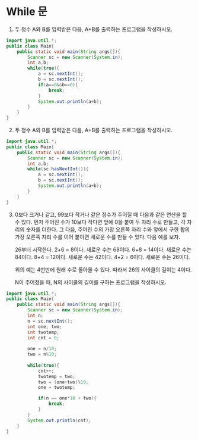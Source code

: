 # While 문

1. 두 정수 A와 B를 입력받은 다음, A+B를 출력하는 프로그램을 작성하시오.

```java
import java.util.*;
public class Main{
	public static void main(String args[]){
        Scanner sc = new Scanner(System.in);
        int a,b;
        while(true){
            a = sc.nextInt();
            b = sc.nextInt();
            if(a==0&&b==0){
                break;
            }
            System.out.println(a+b);
        }
	}
}
```

2. 두 정수 A와 B를 입력받은 다음, A+B를 출력하는 프로그램을 작성하시오.

```java
import java.util.*;
public class Main{
	public static void main(String args[]){
        Scanner sc = new Scanner(System.in);
        int a,b;
        while(sc.hasNextInt()){
            a = sc.nextInt();
            b = sc.nextInt();
            System.out.println(a+b);
        }
	}
}
```

3. 0보다 크거나 같고, 99보다 작거나 같은 정수가 주어질 때 다음과 같은 연산을 할 수 있다. 먼저 주어진 수가 10보다 작다면 앞에 0을 붙여 두 자리 수로 만들고, 각 자리의 숫자를 더한다. 그 다음, 주어진 수의 가장 오른쪽 자리 수와 앞에서 구한 합의 가장 오른쪽 자리 수를 이어 붙이면 새로운 수를 만들 수 있다. 다음 예를 보자.

   26부터 시작한다. 2+6 = 8이다. 새로운 수는 68이다. 6+8 = 14이다. 새로운 수는 84이다. 8+4 = 12이다. 새로운 수는 42이다. 4+2 = 6이다. 새로운 수는 26이다.

   위의 예는 4번만에 원래 수로 돌아올 수 있다. 따라서 26의 사이클의 길이는 4이다.

   N이 주어졌을 때, N의 사이클의 길이를 구하는 프로그램을 작성하시오.

```java
import java.util.*;
public class Main{
	public static void main(String args[]){
        Scanner sc = new Scanner(System.in);
        int n;
        n = sc.nextInt();
        int one, two;
        int twotemp;
        int cnt = 0;
        
        one = n/10;
        two = n%10;
        
        while(true){
            cnt++;
            twotemp = two;
            two = (one+two)%10;
            one = twotemp;

            if(n == one*10 + two){
                break;
            }
        }
        System.out.println(cnt);
	}
}
```

